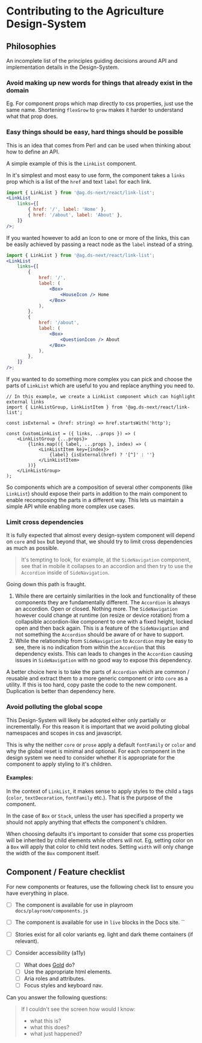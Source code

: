 # Contributing to the Agriculture Design-System

## Philosophies

An incomplete list of the principles guiding decisions around API and implementation details in the Design-System.

### Avoid making up new words for things that already exist in the domain

Eg. For component props which map directly to css properties, just use the same name. Shortening `flexGrow` to `grow` makes it harder to understand what that prop does.

### Easy things should be easy, hard things should be possible

This is an idea that comes from Perl and can be used when thinking about how to define an API.

A simple example of this is the `LinkList` component.

In it's simplest and most easy to use form, the component takes a `links` prop which is a list of the `href` and text `label` for each link.

```jsx
import { LinkList } from '@ag.ds-next/react/link-list';
<LinkList
	links={[
		{ href: '/', label: 'Home' },
		{ href: '/about', label: 'About' },
	]}
/>;
```

If you wanted however to add an Icon to one or more of the links, this can be easily achieved by passing a react node as the `label` instead of a string.

```jsx
import { LinkList } from '@ag.ds-next/react/link-list';
<LinkList
	links={[
		{
			href: '/',
			label: (
				<Box>
					<HouseIcon /> Home
				</Box>
			),
		},
		{
			href: '/about',
			label: (
				<Box>
					<QuestionIcon /> About
				</Box>
			),
		},
	]}
/>;
```

If you wanted to do something more complex you can pick and choose the parts of `LinkList` which are useful to you and replace anything you need to.

```tsx
// In this example, we create a LinkList component which can highlight external links
import { LinkListGroup, LinkListItem } from '@ag.ds-next/react/link-list';

const isExternal = (href: string) => href.startsWith('http');

const CustomLinkList = ({ links, ..props }) => (
	<LinkListGroup {...props}>
		{links.map(({ label, ...props }, index) => (
			<LinkListItem key={index}>
				{label} {isExternal(href) ? '[^]' : ''}
			</LinkListItem>
		))}
	</LinkListGroup>
);
```

So components which are a composition of several other components (like `LinkList`) should expose their parts in addition to the main component to enable recomposing the parts in a different way. This lets us maintain a simple API while enabling more complex use cases.

### Limit cross dependencies

It is fully expected that almost every design-system component will depend on `core` and `box` but beyond that, we should try to limit cross dependencies as much as possible.

> It's tempting to look, for example, at the `SideNavigation` component, see that in mobile it collapses to an accordion and then try to use the `Accordion` inside of `SideNavigation`.

Going down this path is fraught.

1. While there are certainly similarities in the look and functionality of these components they are fundamentally different. The `Accordion` is always an accordion. Open or closed. Nothing more. The `SideNavigation` however could change at runtime (on resize or device rotation) from a collapsible accordion-like component to one with a fixed height, locked open and then back again. This is a feature of the `SideNavigation` and not something the `Accordion` should be aware of or have to support.
2. While the relationship from `SideNavigation` to `Accordion` may be easy to see, there is no indication from within the `Accordion` that this dependency exists. This can leads to changes in the `Accordion` causing issues in `SideNavigation` with no good way to expose this dependency.

A better choice here is to take the parts of `Accordion` which are common / reusable and extract them to a more generic component or into `core` as a utility. If this is too hard, copy paste the code to the new component. Duplication is better than dependency here.

### Avoid polluting the global scope

This Design-System will likely be adopted either only partially or incrementally. For this reason it is important that we avoid polluting global namespaces and scopes in css and javascript.

This is why the neither `core` or `prose` apply a default `fontFamily` or `color` and why the global reset is minimal and optional. For each component in the design system we need to consider whether it is appropriate for the component to apply styling to it's children.

#### Examples:

In the context of `LinkList`, it makes sense to apply styles to the child `a` tags (`color`, `textDecoration`, `fontFamily` etc.). That is the purpose of the component.

In the case of `Box` or `Stack`, unless the user has specified a property we should not apply anything that effects the component's children.

When choosing defaults it's important to consider that some css properties will be inherited by child elements while others will not.
Eg, setting color on a `Box` will apply that color to child text nodes. Setting `width` will only change the width of the `Box` component itself.

## Component / Feature checklist

For new components or features, use the following check list to ensure you have everything in place.

- [ ] The component is available for use in playroom `docs/playroom/components.js`
- [ ] The component is available for use in `live` blocks in the Docs site. ``
- [ ] Stories exist for all color variants eg. light and dark theme containers (if relevant).

- [ ] Consider accessibility (a11y)
  - [ ] What does [Gold](https://gold.designsystemau.org/) do?
  - [ ] Use the appropriate html elements.
  - [ ] Aria roles and attributes.
  - [ ] Focus styles and keyboard nav.

Can you answer the following questions:

> If I couldn't see the screen how would I know:
>
> - what this is?
> - what this does?
> - what just happened?
